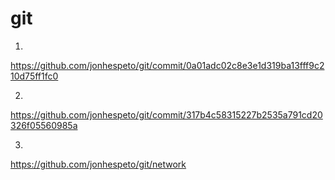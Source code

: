 # git

1)
https://github.com/jonhespeto/git/commit/0a01adc02c8e3e1d319ba13fff9c210d75ff1fc0

2)

https://github.com/jonhespeto/git/commit/317b4c58315227b2535a791cd20326f05560985a

3)

https://github.com/jonhespeto/git/network
